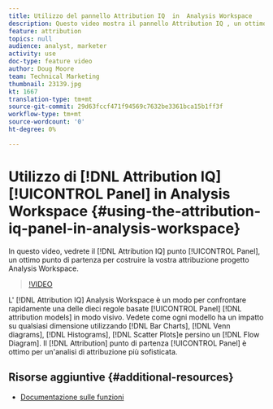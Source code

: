 ```yaml
---
title: Utilizzo del pannello Attribution IQ  in  Analysis Workspace
description: Questo video mostra il pannello Attribution IQ , un ottimo punto di partenza per la creazione dell'attribuzione  progetto Analysis Workspace.
feature: attribution
topics: null
audience: analyst, marketer
activity: use
doc-type: feature video
author: Doug Moore
team: Technical Marketing
thumbnail: 23139.jpg
kt: 1667
translation-type: tm+mt
source-git-commit: 29d63fccf471f94569c7632be3361bca15b1ff3f
workflow-type: tm+mt
source-wordcount: '0'
ht-degree: 0%

---
```



# Utilizzo di [!DNL Attribution IQ] [!UICONTROL Panel] in  Analysis Workspace {#using-the-attribution-iq-panel-in-analysis-workspace}

In questo video, vedrete il [!DNL Attribution IQ] punto [!UICONTROL Panel], un ottimo punto di partenza per costruire la vostra attribuzione  progetto Analysis Workspace.

>[!VIDEO](https://video.tv.adobe.com/v/23139/?quality=12)

L&#39; [!DNL Attribution IQ] Analysis Workspace  è un modo per confrontare rapidamente una delle dieci regole basate [!UICONTROL Panel] [!DNL attribution models] in modo visivo. Vedete come ogni modello ha un impatto su qualsiasi dimensione utilizzando [!DNL Bar Charts], [!DNL Venn diagrams], [!DNL Histograms], [!DNL Scatter Plots]e persino un [!DNL Flow Diagram]. Il [!DNL Attribution] punto di partenza [!UICONTROL Panel] è ottimo per un&#39;analisi di attribuzione più sofisticata.

## Risorse aggiuntive {#additional-resources}

* [Documentazione sulle funzioni](https://marketing.adobe.com/resources/help/en_US/analytics/analysis-workspace/use_attribution_iq.html)

